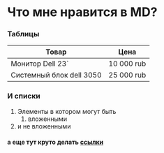 # Что мне нравится в MD?

### Таблицы
Товар            | Цена
---------------- | -------------
Монитор Dell 23` | 10 000 rub
Системный блок dell 3050  | 25 000 rub

### И списки

1. Элементы в котором могут быть
    1. вложенными
2. и не вложенными

#### а еще тут круто делать [ссылки](https://github.com/SVLozovskoy/Practice-2019/blob/master/Hello/readme.md)
